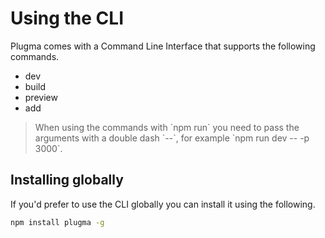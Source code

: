 # Using the CLI

Plugma comes with a Command Line Interface that supports the following commands.

- dev
- build
- preview
- add

<blockquote class="info">
When using the commands with `npm run` you need to pass the arguments with a double dash `--`, for example `npm run dev -- -p 3000`.
</blockquote>

## Installing globally

If you'd prefer to use the CLI globally you can install it using the following.

```bash
npm install plugma -g
```
